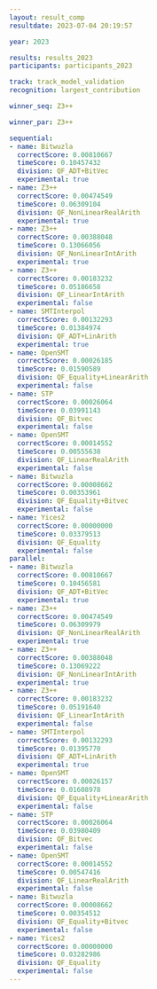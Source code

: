 ```yaml
---
layout: result_comp
resultdate: 2023-07-04 20:19:57

year: 2023

results: results_2023
participants: participants_2023

track: track_model_validation
recognition: largest_contribution

winner_seq: Z3++

winner_par: Z3++

sequential:
- name: Bitwuzla
  correctScore: 0.00810667
  timeScore: 0.10457432
  division: QF_ADT+BitVec
  experimental: true
- name: Z3++
  correctScore: 0.00474549
  timeScore: 0.06309104
  division: QF_NonLinearRealArith
  experimental: true
- name: Z3++
  correctScore: 0.00388048
  timeScore: 0.13066056
  division: QF_NonLinearIntArith
  experimental: true
- name: Z3++
  correctScore: 0.00183232
  timeScore: 0.05186658
  division: QF_LinearIntArith
  experimental: false
- name: SMTInterpol
  correctScore: 0.00132293
  timeScore: 0.01384974
  division: QF_ADT+LinArith
  experimental: true
- name: OpenSMT
  correctScore: 0.00026185
  timeScore: 0.01590589
  division: QF_Equality+LinearArith
  experimental: false
- name: STP
  correctScore: 0.00026064
  timeScore: 0.03991143
  division: QF_Bitvec
  experimental: false
- name: OpenSMT
  correctScore: 0.00014552
  timeScore: 0.00555638
  division: QF_LinearRealArith
  experimental: false
- name: Bitwuzla
  correctScore: 0.00008662
  timeScore: 0.00353961
  division: QF_Equality+Bitvec
  experimental: false
- name: Yices2
  correctScore: 0.00000000
  timeScore: 0.03379513
  division: QF_Equality
  experimental: false
parallel:
- name: Bitwuzla
  correctScore: 0.00810667
  timeScore: 0.10456581
  division: QF_ADT+BitVec
  experimental: true
- name: Z3++
  correctScore: 0.00474549
  timeScore: 0.06309979
  division: QF_NonLinearRealArith
  experimental: true
- name: Z3++
  correctScore: 0.00388048
  timeScore: 0.13069222
  division: QF_NonLinearIntArith
  experimental: true
- name: Z3++
  correctScore: 0.00183232
  timeScore: 0.05191640
  division: QF_LinearIntArith
  experimental: false
- name: SMTInterpol
  correctScore: 0.00132293
  timeScore: 0.01395770
  division: QF_ADT+LinArith
  experimental: true
- name: OpenSMT
  correctScore: 0.00026157
  timeScore: 0.01608978
  division: QF_Equality+LinearArith
  experimental: false
- name: STP
  correctScore: 0.00026064
  timeScore: 0.03980409
  division: QF_Bitvec
  experimental: false
- name: OpenSMT
  correctScore: 0.00014552
  timeScore: 0.00547416
  division: QF_LinearRealArith
  experimental: false
- name: Bitwuzla
  correctScore: 0.00008662
  timeScore: 0.00354512
  division: QF_Equality+Bitvec
  experimental: false
- name: Yices2
  correctScore: 0.00000000
  timeScore: 0.03282986
  division: QF_Equality
  experimental: false
---
```

